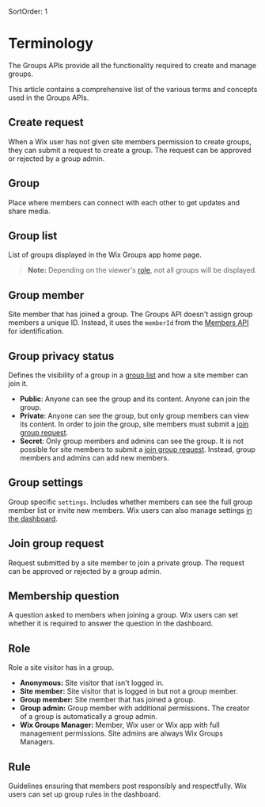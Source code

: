 SortOrder: 1

# Terminology
The Groups APIs provide all the functionality required to create and manage groups. 

This article contains a comprehensive list of the various terms and concepts used in the Groups APIs.

## Create request
When a Wix user has not given site members permission to create groups, they can submit a request to create a group. The request can be approved or rejected by a group admin.

## Group
Place where members can connect with each other to get updates and share media.

## Group list
List of groups displayed in the Wix Groups app home page.

  > **Note:** Depending on the viewer's [role](#role), not all groups will be displayed.

## Group member
Site member that has joined a group. The Groups API doesn't assign group members a unique ID. Instead, it uses the `memberId` from the [Members API](https://dev.wix.com/docs/rest/crm/members-contacts/members/members/introduction) for identification.

## Group privacy status
Defines the visibility of a group in a [group list](#group-list) and how a site member can join it.

  - **Public**: Anyone can see the group and its content. Anyone can join the group.
  - **Private**: Anyone can see the group, but only group members can view its content. In order to join the group, site members must submit a [join group request](#join-group-request).
  - **Secret**: Only group members and admins can see the group. It is not possible for site members to submit a [join group request](#join-group-request). Instead, group members and admins can add new members.

## Group settings
Group specific `settings`. Includes whether members can see the full group member list or invite new members. Wix users can also manage settings [in the dashboard](https://support.wix.com/en/article/wix-groups-managing-your-group).

## Join group request
Request submitted by a site member to join a private group. The request can be approved or rejected by a group admin.

## Membership question
A question asked to members when joining a group. Wix users can set whether it is required to answer the question in the dashboard.

## Role
Role a site visitor has in a group.

  - **Anonymous:** Site visitor that isn't logged in.
  - **Site member:** Site visitor that is logged in but not a group member.
  - **Group member:** Site member that has joined a group.
  - **Group admin:** Group member with additional permissions. The creator of a group is automatically a group admin.
  - **Wix Groups Manager:** Member, Wix user or Wix app with full management permissions. Site admins are always Wix Groups Managers.

## Rule
Guidelines ensuring that members post responsibly and respectfully. Wix users can set up group rules in the dashboard.
